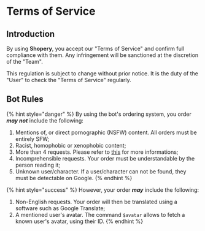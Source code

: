 # Terms of Service

## Introduction

By using **Shopery**, you accept our "Terms of Service" and confirm full compliance with them. Any infringement will be sanctioned at the discretion of the "Team".

This regulation is subject to change without prior notice. It is the duty of the "User" to check the "Terms of Service" regularly.

## Bot Rules

{% hint style="danger" %}
By using the bot's ordering system, you order _**may not**_ include the following:

1. Mentions of, or direct pornographic \(NSFW\) content. All orders must be entirely SFW;
2. Racist, homophobic or xenophobic content;
3. More than 4 requests. Please refer to [this](https://i.imgur.com/yzzzHgx.png) for more informations;
4. Incomprehensible requests. Your order must be understandable by the person reading it;
5. Unknown user/character. If a user/character can not be found, they must be detectable on Google.
{% endhint %}

{% hint style="success" %}
However, your order _**may**_ include the following:

1. Non-English requests. Your order will then be translated using a software such as Google Translate;
2. A mentioned user's avatar. The command `$avatar` allows to fetch a known user's avatar, using their ID.
{% endhint %}

